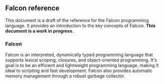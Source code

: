 ## Falcon reference

This document is a draft of the reference for the Falcon programming language. It provides an introduction to the key 
concepts of Falcon. **This document is a work in progress.**

### Falcon

Falcon is an interpreted, dynamically typed programming language that supports lexical scoping, closures, and 
object-oriented programming. It's goal is to be an efficient and lightweight programming language, making it ideal to 
scripting and fast development. Falcon also provides automatic memory management through a robust garbage collector.
